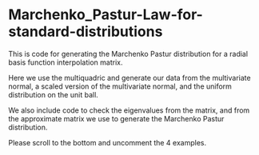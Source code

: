 # Marchenko_Pastur-Law-for-standard-distributions
This is code for generating the Marchenko Pastur distribution for a radial basis function interpolation matrix. 

Here we use the multiquadric and generate our data from the multivariate normal, a scaled version of the multivariate normal, and the uniform distribution on the unit ball.

We also include code to check the eigenvalues from the matrix, and from the approximate matrix we use to generate the Marchenko Pastur distribution.

Please scroll to the bottom and uncomment the 4 examples.
